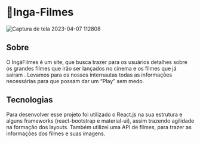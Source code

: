 # 👋Inga-Filmes

![Captura de tela 2023-04-07 112808](https://user-images.githubusercontent.com/107520530/230627678-084bfe06-867f-498c-80a8-49c6fbb0b7f0.png)

<h2>Sobre</h2>

<p>O IngáFilmes é um site, que busca trazer para os usuários detalhes sobre os grandes filmes que irão ser lançados no cinema e os filmes que já saíram . Levamos para os nossos internautas todas as informações necessárias para que possam dar um “Play” sem medo. </p>

<h2>Tecnologias</h2>
<p>Para desenvolver esse projeto foi utilizado o React.js na sua estrutura e alguns frameworks (react-bootstrap e material-ui), assim trazendo agilidade na formação dos layouts. Também utilizei uma API de filmes, para trazer as informações dos filmes e suas imagens. </p>
